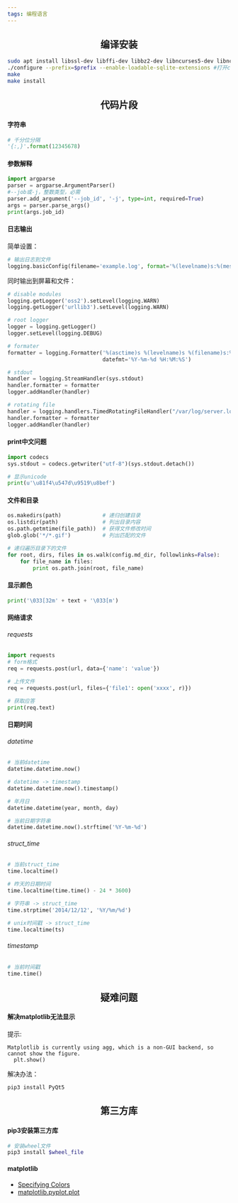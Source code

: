 ```yaml
---
tags: 编程语言
---
```


## <center>编译安装</center>

```bash
sudo apt install libssl-dev libffi-dev libbz2-dev libncurses5-dev libncursesw5-dev libsqlite3-dev
./configure --prefix=$prefix --enable-loadable-sqlite-extensions #打开config.log查找ssl、ffi、sqlite是否成功
make
make install
```

## <center>代码片段</center>
#### 字符串

```python
# 千分位分隔
'{:,}'.format(12345678)
```



#### 参数解释

```python
import argparse
parser = argparse.ArgumentParser()
#--job或-j，整数类型，必需
parser.add_argument('--job_id', '-j', type=int, required=True)
args = parser.parse_args()
print(args.job_id)
```

#### 日志输出

简单设置：

```python
# 输出日志到文件
logging.basicConfig(filename='example.log', format='%(levelname)s:%(message)s', level=logging.DEBUG)
```

同时输出到屏幕和文件：

```python
# disable modules
logging.getLogger('oss2').setLevel(logging.WARN)
logging.getLogger('urllib3').setLevel(logging.WARN)

# root logger
logger = logging.getLogger()
logger.setLevel(logging.DEBUG)

# formater
formatter = logging.Formatter('%(asctime)s %(levelname)s %(filename)s:%(lineno)d %(message)s',
                              datefmt='%Y-%m-%d %H:%M:%S')

# stdout
handler = logging.StreamHandler(sys.stdout)
handler.formatter = formatter
logger.addHandler(handler)

# rotating file
handler = logging.handlers.TimedRotatingFileHandler("/var/log/server.log", 'MIDNIGHT')
handler.formatter = formatter
logger.addHandler(handler)
```

#### print中文问题

```python
import codecs
sys.stdout = codecs.getwriter("utf-8")(sys.stdout.detach())

# 显示unicode
print(u'\u81f4\u547d\u9519\u8bef')
```

#### 文件和目录

```python
os.makedirs(path)             # 递归创建目录
os.listdir(path)              # 列出目录内容
os.path.getmtime(file_path))  # 获得文件修改时间
glob.glob('*/*.gif')          # 列出匹配的文件

# 递归遍历目录下的文件
for root, dirs, files in os.walk(config.md_dir, followlinks=False):
    for file_name in files:
        print os.path.join(root, file_name)
```

#### 显示颜色

```python
print('\033[32m' + text + '\033[m')
```

#### 网络请求

###### requests

```python
import requests
# form格式
req = requests.post(url, data={'name': 'value'})

# 上传文件
req = requests.post(url, files={'file1': open('xxxx', r)})

# 获取应答
print(req.text)
```

#### 日期时间

###### datetime
```python
# 当前datetime
datetime.datetime.now()

# datetime -> timestamp
datetime.datetime.now().timestamp()

# 年月日
datetime.datetime(year, month, day)

# 当前日期字符串
datetime.datetime.now().strftime('%Y-%m-%d')
```
###### struct_time
```python
# 当前struct_time
time.localtime()

# 昨天的日期时间
time.localtime(time.time() - 24 * 3600)

# 字符串 -> struct_time
time.strptime('2014/12/12', '%Y/%m/%d')

# unix时间戳 -> struct_time
time.localtime(ts)
```



###### timestamp

```python
# 当前时间戳
time.time()
```

## <center>疑难问题</center>

#### 解决matplotlib无法显示

提示:

```
Matplotlib is currently using agg, which is a non-GUI backend, so cannot show the figure.
  plt.show()
```

解决办法：

```
pip3 install PyQt5
```



## <center>第三方库</center>

#### pip3安装第三方库

```bash
# 安装wheel文件
pip3 install $wheel_file
```



#### matplotlib

* [Specifying Colors](https://matplotlib.org/stable/tutorials/colors/colors.html#sphx-glr-tutorials-colors-colors-py)
* [matplotlib.pyplot.plot](https://matplotlib.org/stable/api/_as_gen/matplotlib.pyplot.plot.html)

